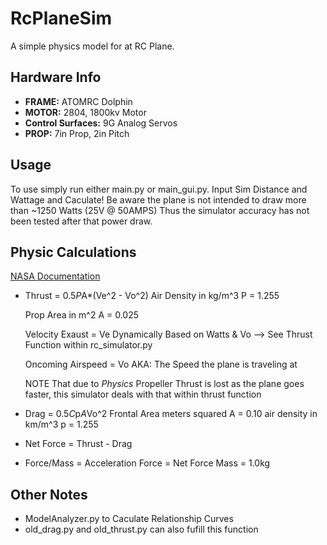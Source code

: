 # RcPlaneSim

A simple physics model for at RC Plane.

## Hardware Info

- **FRAME:** ATOMRC Dolphin
- **MOTOR:** 2804, 1800kv Motor
- **Control Surfaces:** 9G Analog Servos
- **PROP:** 7in Prop, 2in Pitch

## Usage

To use simply run either main.py or main_gui.py.
Input Sim Distance and Wattage and Caculate!
Be aware the plane is not intended to draw more than ~1250 Watts (25V @ 50AMPS)
Thus the simulator accuracy has not been tested after that power draw.

## Physic Calculations

[NASA Documentation](https://www1.grc.nasa.gov/beginners-guide-to-aeronautics/propeller-thrust/)

- Thrust = 0.5*P*A*(Ve^2 - Vo^2)
    Air Density in kg/m^3
    P = 1.255

    Prop Area in m^2
    A = 0.025

    Velocity Exaust = Ve
    Dynamically Based on Watts & Vo --> See Thrust Function within rc_simulator.py

    Oncoming Airspeed = Vo
    AKA: The Speed the plane is traveling at

    NOTE That due to *Physics* Propeller Thrust is lost as the plane goes faster, this simulator deals with that within thrust function

- Drag = 0.5*C*p*A*Vo^2
    Frontal Area meters squared
    A = 0.10
    air density in km/m^3
    p = 1.255

- Net Force = Thrust - Drag

- Force/Mass = Acceleration
    Force = Net Force
    Mass = 1.0kg

## Other Notes

- ModelAnalyzer.py to Caculate Relationship Curves
- old_drag.py and old_thrust.py can also fufill this function
